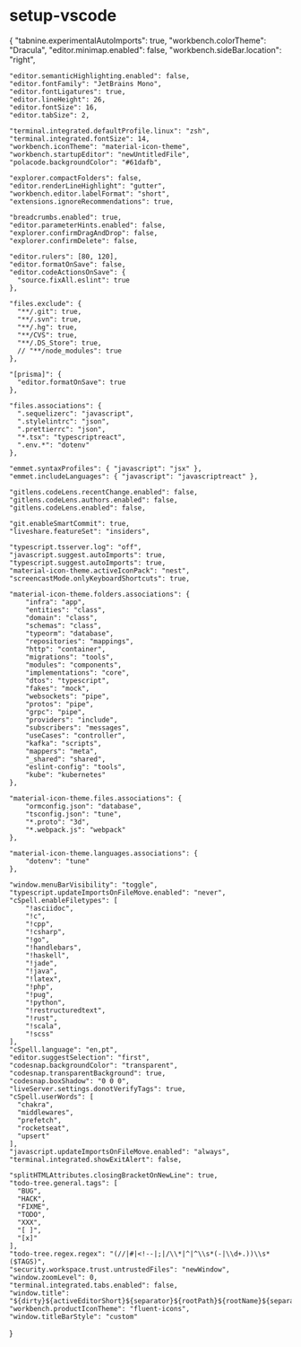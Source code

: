 # setup-vscode
{
  "tabnine.experimentalAutoImports": true,
    "workbench.colorTheme": "Dracula",
    "editor.minimap.enabled": false,
    "workbench.sideBar.location": "right",
    
    "editor.semanticHighlighting.enabled": false,
    "editor.fontFamily": "JetBrains Mono",
    "editor.fontLigatures": true,
    "editor.lineHeight": 26,
    "editor.fontSize": 16,
    "editor.tabSize": 2,
    
    "terminal.integrated.defaultProfile.linux": "zsh",
    "terminal.integrated.fontSize": 14,
    "workbench.iconTheme": "material-icon-theme",
    "workbench.startupEditor": "newUntitledFile",
    "polacode.backgroundColor": "#61dafb",
    
    "explorer.compactFolders": false,
    "editor.renderLineHighlight": "gutter",
    "workbench.editor.labelFormat": "short",
    "extensions.ignoreRecommendations": true,
  
    "breadcrumbs.enabled": true,
    "editor.parameterHints.enabled": false,
    "explorer.confirmDragAndDrop": false,
    "explorer.confirmDelete": false,
    
    "editor.rulers": [80, 120],
    "editor.formatOnSave": false,
    "editor.codeActionsOnSave": {
      "source.fixAll.eslint": true
    },
    
    "files.exclude": {
      "**/.git": true,
      "**/.svn": true,
      "**/.hg": true,
      "**/CVS": true,
      "**/.DS_Store": true,
      // "**/node_modules": true
    },

    "[prisma]": {
      "editor.formatOnSave": true
    },
  
    "files.associations": {
      ".sequelizerc": "javascript",
      ".stylelintrc": "json",
      ".prettierrc": "json",
      "*.tsx": "typescriptreact",
      ".env.*": "dotenv"
    },
  
    "emmet.syntaxProfiles": { "javascript": "jsx" },
    "emmet.includeLanguages": { "javascript": "javascriptreact" },
    
    "gitlens.codeLens.recentChange.enabled": false,
    "gitlens.codeLens.authors.enabled": false,
    "gitlens.codeLens.enabled": false,
  
    "git.enableSmartCommit": true,
    "liveshare.featureSet": "insiders", 

    "typescript.tsserver.log": "off",
    "javascript.suggest.autoImports": true,
    "typescript.suggest.autoImports": true,
    "material-icon-theme.activeIconPack": "nest",
    "screencastMode.onlyKeyboardShortcuts": true,

    "material-icon-theme.folders.associations": {
        "infra": "app",
        "entities": "class",
        "domain": "class",
        "schemas": "class",
        "typeorm": "database",
        "repositories": "mappings",
        "http": "container",
        "migrations": "tools",
        "modules": "components",
        "implementations": "core",
        "dtos": "typescript",
        "fakes": "mock",
        "websockets": "pipe",
        "protos": "pipe",
        "grpc": "pipe",
        "providers": "include",
        "subscribers": "messages",
        "useCases": "controller",
        "kafka": "scripts",
        "mappers": "meta",
        "_shared": "shared",
        "eslint-config": "tools",
        "kube": "kubernetes"
    },

    "material-icon-theme.files.associations": {
        "ormconfig.json": "database",
        "tsconfig.json": "tune",
        "*.proto": "3d",
        "*.webpack.js": "webpack"
    },

    "material-icon-theme.languages.associations": {
        "dotenv": "tune"
    },
  
    "window.menuBarVisibility": "toggle",
    "typescript.updateImportsOnFileMove.enabled": "never",
    "cSpell.enableFiletypes": [
        "!asciidoc",
        "!c",
        "!cpp",
        "!csharp",
        "!go",
        "!handlebars",
        "!haskell",
        "!jade",
        "!java",
        "!latex",
        "!php",
        "!pug",
        "!python",
        "!restructuredtext",
        "!rust",
        "!scala",
        "!scss"
    ],
    "cSpell.language": "en,pt",
    "editor.suggestSelection": "first",
    "codesnap.backgroundColor": "transparent",
    "codesnap.transparentBackground": true,
    "codesnap.boxShadow": "0 0 0",
    "liveServer.settings.donotVerifyTags": true,
    "cSpell.userWords": [
      "chakra",
      "middlewares",
      "prefetch",
      "rocketseat",
      "upsert"
    ],
    "javascript.updateImportsOnFileMove.enabled": "always",
    "terminal.integrated.showExitAlert": false,

    "splitHTMLAttributes.closingBracketOnNewLine": true,
    "todo-tree.general.tags": [
      "BUG",
      "HACK",
      "FIXME",
      "TODO",
      "XXX",
      "[ ]",
      "[x]"
    ],
    "todo-tree.regex.regex": "(//|#|<!--|;|/\\*|^|^\\s*(-|\\d+.))\\s*($TAGS)",
    "security.workspace.trust.untrustedFiles": "newWindow",
    "window.zoomLevel": 0,
    "terminal.integrated.tabs.enabled": false,
    "window.title": "${dirty}${activeEditorShort}${separator}${rootPath}${rootName}${separator}${appName}",
    "workbench.productIconTheme": "fluent-icons",
    "window.titleBarStyle": "custom"

}
